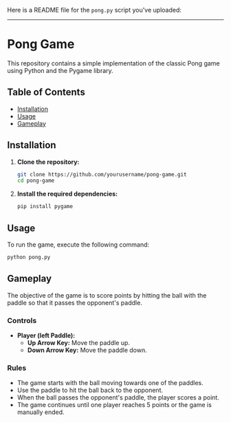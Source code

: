 Here is a README file for the `pong.py` script you've uploaded:

---

# Pong Game

This repository contains a simple implementation of the classic Pong game using Python and the Pygame library.

## Table of Contents
- [Installation](#installation)
- [Usage](#usage)
- [Gameplay](#gameplay)

## Installation

1. **Clone the repository:**
   ```bash
   git clone https://github.com/yourusername/pong-game.git
   cd pong-game
   ```

2. **Install the required dependencies:**
   ```bash
   pip install pygame
   ```

## Usage

To run the game, execute the following command:
```bash
python pong.py
```

## Gameplay

The objective of the game is to score points by hitting the ball with the paddle so that it passes the opponent's paddle.

### Controls
- **Player (left Paddle):**
  - **Up Arrow Key:** Move the paddle up.
  - **Down Arrow Key:** Move the paddle down.

### Rules
- The game starts with the ball moving towards one of the paddles.
- Use the paddle to hit the ball back to the opponent.
- When the ball passes the opponent's paddle, the player scores a point.
- The game continues until one player reaches 5 points or the game is manually ended.

